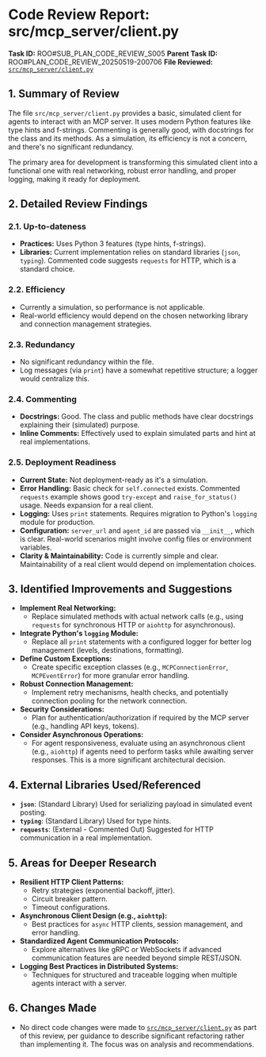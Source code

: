 # Code Review Report: src/mcp_server/client.py

**Task ID:** ROO#SUB_PLAN_CODE_REVIEW_S005
**Parent Task ID:** ROO#PLAN_CODE_REVIEW_20250519-200706
**File Reviewed:** [`src/mcp_server/client.py`](src/mcp_server/client.py)

## 1. Summary of Review

The file `src/mcp_server/client.py` provides a basic, simulated client for agents to interact with an MCP server. It uses modern Python features like type hints and f-strings. Commenting is generally good, with docstrings for the class and its methods. As a simulation, its efficiency is not a concern, and there's no significant redundancy.

The primary area for development is transforming this simulated client into a functional one with real networking, robust error handling, and proper logging, making it ready for deployment.

## 2. Detailed Review Findings

### 2.1. Up-to-dateness
*   **Practices:** Uses Python 3 features (type hints, f-strings).
*   **Libraries:** Current implementation relies on standard libraries (`json`, `typing`). Commented code suggests `requests` for HTTP, which is a standard choice.

### 2.2. Efficiency
*   Currently a simulation, so performance is not applicable.
*   Real-world efficiency would depend on the chosen networking library and connection management strategies.

### 2.3. Redundancy
*   No significant redundancy within the file.
*   Log messages (via `print`) have a somewhat repetitive structure; a logger would centralize this.

### 2.4. Commenting
*   **Docstrings:** Good. The class and public methods have clear docstrings explaining their (simulated) purpose.
*   **Inline Comments:** Effectively used to explain simulated parts and hint at real implementations.

### 2.5. Deployment Readiness
*   **Current State:** Not deployment-ready as it's a simulation.
*   **Error Handling:** Basic check for `self.connected` exists. Commented `requests` example shows good `try-except` and `raise_for_status()` usage. Needs expansion for a real client.
*   **Logging:** Uses `print` statements. Requires migration to Python's `logging` module for production.
*   **Configuration:** `server_url` and `agent_id` are passed via `__init__`, which is clear. Real-world scenarios might involve config files or environment variables.
*   **Clarity & Maintainability:** Code is currently simple and clear. Maintainability of a real client would depend on implementation choices.

## 3. Identified Improvements and Suggestions

*   **Implement Real Networking:**
    *   Replace simulated methods with actual network calls (e.g., using `requests` for synchronous HTTP or `aiohttp` for asynchronous).
*   **Integrate Python's `logging` Module:**
    *   Replace all `print` statements with a configured logger for better log management (levels, destinations, formatting).
*   **Define Custom Exceptions:**
    *   Create specific exception classes (e.g., `MCPConnectionError`, `MCPEventError`) for more granular error handling.
*   **Robust Connection Management:**
    *   Implement retry mechanisms, health checks, and potentially connection pooling for the network connection.
*   **Security Considerations:**
    *   Plan for authentication/authorization if required by the MCP server (e.g., handling API keys, tokens).
*   **Consider Asynchronous Operations:**
    *   For agent responsiveness, evaluate using an asynchronous client (e.g., `aiohttp`) if agents need to perform tasks while awaiting server responses. This is a more significant architectural decision.

## 4. External Libraries Used/Referenced

*   **`json`**: (Standard Library) Used for serializing payload in simulated event posting.
*   **`typing`**: (Standard Library) Used for type hints.
*   **`requests`**: (External - Commented Out) Suggested for HTTP communication in a real implementation.

## 5. Areas for Deeper Research

*   **Resilient HTTP Client Patterns:**
    *   Retry strategies (exponential backoff, jitter).
    *   Circuit breaker pattern.
    *   Timeout configurations.
*   **Asynchronous Client Design (e.g., `aiohttp`):**
    *   Best practices for `async` HTTP clients, session management, and error handling.
*   **Standardized Agent Communication Protocols:**
    *   Explore alternatives like gRPC or WebSockets if advanced communication features are needed beyond simple REST/JSON.
*   **Logging Best Practices in Distributed Systems:**
    *   Techniques for structured and traceable logging when multiple agents interact with a server.

## 6. Changes Made
*   No direct code changes were made to [`src/mcp_server/client.py`](src/mcp_server/client.py) as part of this review, per guidance to describe significant refactoring rather than implementing it. The focus was on analysis and recommendations.